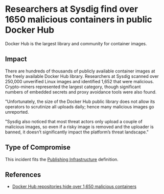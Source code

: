 <!-- cspell:ignore Sysdig -->

# Researchers at Sysdig find over 1650 malicious containers in public Docker Hub

Docker Hub is the largest library and community for container images.

## Impact

There are hundreds of thousands of publicly available container images at the
freely available Docker Hub library. Researchers at Sysdig scanned over 250,000
unverified Linux images and identified 1,652 that were malicious. Crypto-miners
represented the largest category, though significant numbers of embedded secrets
and proxy avoidance tools were also found.

"Unfortunately, the size of the Docker Hub public library does not allow its
operators to scrutinize all uploads daily; hence many malicious images go
unreported.

"Sysdig also noticed that most threat actors only upload a couple of malicious
images, so even if a risky image is removed and the uploader is banned, it
doesn’t significantly impact the platform’s threat landscape."

## Type of Compromise

This incident fits the
[Publishing Infrastructure](../compromise-definitions.md#publishing-infrastructure)
definition.

## References

- [Docker Hub repositories hide over 1,650 malicious containers](https://www.bleepingcomputer.com/news/security/docker-hub-repositories-hide-over-1-650-malicious-containers/)
